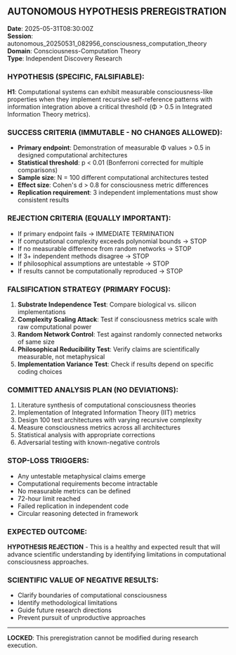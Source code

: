 ## AUTONOMOUS HYPOTHESIS PREREGISTRATION
**Date**: 2025-05-31T08:30:00Z  
**Session**: autonomous_20250531_082956_consciousness_computation_theory  
**Domain**: Consciousness-Computation Theory  
**Type**: Independent Discovery Research  

### HYPOTHESIS (SPECIFIC, FALSIFIABLE):
**H1**: Computational systems can exhibit measurable consciousness-like properties when they implement recursive self-reference patterns with information integration above a critical threshold (Φ > 0.5 in Integrated Information Theory metrics).

### SUCCESS CRITERIA (IMMUTABLE - NO CHANGES ALLOWED):
- **Primary endpoint**: Demonstration of measurable Φ values > 0.5 in designed computational architectures
- **Statistical threshold**: p < 0.01 (Bonferroni corrected for multiple comparisons)
- **Sample size**: N = 100 different computational architectures tested
- **Effect size**: Cohen's d > 0.8 for consciousness metric differences
- **Replication requirement**: 3 independent implementations must show consistent results

### REJECTION CRITERIA (EQUALLY IMPORTANT):
- If primary endpoint fails → IMMEDIATE TERMINATION
- If computational complexity exceeds polynomial bounds → STOP
- If no measurable difference from random networks → STOP
- If 3+ independent methods disagree → STOP
- If philosophical assumptions are untestable → STOP
- If results cannot be computationally reproduced → STOP

### FALSIFICATION STRATEGY (PRIMARY FOCUS):
1. **Substrate Independence Test**: Compare biological vs. silicon implementations
2. **Complexity Scaling Attack**: Test if consciousness metrics scale with raw computational power
3. **Random Network Control**: Test against randomly connected networks of same size
4. **Philosophical Reducibility Test**: Verify claims are scientifically measurable, not metaphysical
5. **Implementation Variance Test**: Check if results depend on specific coding choices

### COMMITTED ANALYSIS PLAN (NO DEVIATIONS):
1. Literature synthesis of computational consciousness theories
2. Implementation of Integrated Information Theory (IIT) metrics
3. Design 100 test architectures with varying recursive complexity
4. Measure consciousness metrics across all architectures
5. Statistical analysis with appropriate corrections
6. Adversarial testing with known-negative controls

### STOP-LOSS TRIGGERS:
- Any untestable metaphysical claims emerge
- Computational requirements become intractable
- No measurable metrics can be defined
- 72-hour limit reached
- Failed replication in independent code
- Circular reasoning detected in framework

### EXPECTED OUTCOME: 
**HYPOTHESIS REJECTION** - This is a healthy and expected result that will advance scientific understanding by identifying limitations in computational consciousness approaches.

### SCIENTIFIC VALUE OF NEGATIVE RESULTS:
- Clarify boundaries of computational consciousness
- Identify methodological limitations
- Guide future research directions
- Prevent pursuit of unproductive approaches

---
**LOCKED**: This preregistration cannot be modified during research execution. 